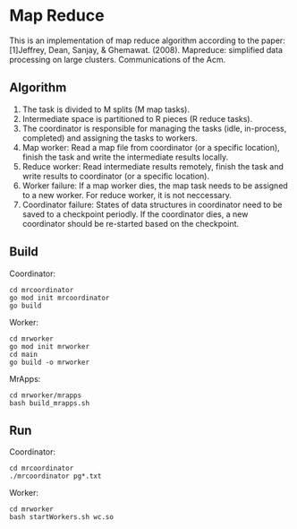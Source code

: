 # Map Reduce
This is an implementation of map reduce algorithm according to the paper: [1]Jeffrey, Dean, Sanjay, & Ghemawat. (2008). Mapreduce: simplified data processing on large clusters. Communications of the Acm.

## Algorithm
1. The task is divided to M splits (M map tasks).
2. Intermediate space is partitioned to R pieces (R reduce tasks).
3. The coordinator is responsible for managing the tasks (idle, in-process, completed) and assigning the tasks to workers.
4. Map worker: Read a map file from coordinator (or a specific location), finish the task and write the intermediate results locally.
5. Reduce worker: Read intermediate results remotely, finish the task and write results to coordinator (or a specific location).
6. Worker failure: If a map worker dies, the map task needs to be assigned to a new worker. For reduce worker, it is not neccessary.
7. Coordinator failure: States of data structures in coordinator need to be saved to a checkpoint periodly. If the coordinator dies, a new coordinator should be re-started based on the checkpoint.

## Build
Coordinator:
```
cd mrcoordinator
go mod init mrcoordinator
go build
```
Worker:
```
cd mrworker
go mod init mrworker
cd main
go build -o mrworker
```
MrApps:
```
cd mrworker/mrapps
bash build_mrapps.sh
```

## Run
Coordinator:
```
cd mrcoordinator
./mrcoordinator pg*.txt
```
Worker:
```
cd mrworker
bash startWorkers.sh wc.so
```